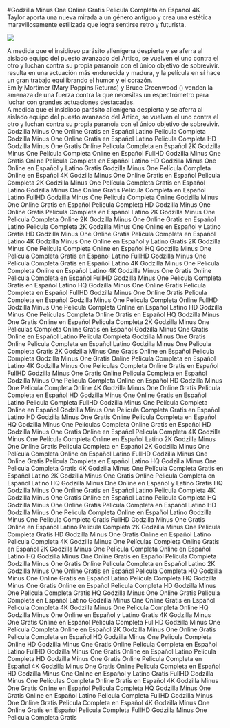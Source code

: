 #Godzilla Minus One Online Gratis Pelicula Completa en Espanol 4K  
Taylor aporta una nueva mirada a un género antiguo y crea una estética maravillosamente estilizada que logra sentirse retro y futurista.  
  
[![](https://i.imgur.com/qSNzIqt.png)](https://movie.rssnews.media/BpqaeRbmi.php)  
  
A medida que el insidioso parásito alienígena despierta y se aferra al aislado equipo del puesto avanzado del Ártico, se vuelven el uno contra el otro y luchan contra su propia paranoia con el único objetivo de sobrevivir.  
 resulta en una actuación más endurecida y madura, y la película en sí hace un gran trabajo equilibrando el humor y el corazón.  
Emily Mortimer (Mary Poppins Returns) y Bruce Greenwood () venden la amenaza de una fuerza contra la que necesitas un espectrómetro para luchar con grandes actuaciones destacadas.  
A medida que el insidioso parásito alienígena despierta y se aferra al aislado equipo del puesto avanzado del Ártico, se vuelven el uno contra el otro y luchan contra su propia paranoia con el único objetivo de sobrevivir.  
Godzilla Minus One Online Gratis en Español Latino Pelicula Completa
Godzilla Minus One Online Gratis en Español Latino Pelicula Completa HD
Godzilla Minus One Gratis Online Pelicula Completa en Español 2K
Godzilla Minus One Película Completa Online en Español FullHD
Godzilla Minus One Gratis Online Pelicula Completa en Español Latino HD
Godzilla Minus One Online en Español y Latino Gratis
Godzilla Minus One Película Completa Online en Español 4K
Godzilla Minus One Online Gratis en Español Pelicula Completa 2K
Godzilla Minus One Película Completa Gratis en Español Latino
Godzilla Minus One Online Gratis Pelicula Completa en Español Latino FullHD
Godzilla Minus One Pelicula Completa Online
Godzilla Minus One Online Gratis en Español Pelicula Completa HD
Godzilla Minus One Online Gratis Pelicula Completa en Español Latino 2K
Godzilla Minus One Pelicula Completa Online 2K
Godzilla Minus One Online Gratis en Español Latino Pelicula Completa 2K
Godzilla Minus One Online en Español y Latino Gratis HD
Godzilla Minus One Online Gratis Pelicula Completa en Español Latino 4K
Godzilla Minus One Online en Español y Latino Gratis 2K
Godzilla Minus One Película Completa Online en Español HQ
Godzilla Minus One Película Completa Gratis en Español Latino FullHD
Godzilla Minus One Película Completa Gratis en Español Latino 4K
Godzilla Minus One Película Completa Online en Español Latino 4K
Godzilla Minus One Gratis Online Pelicula Completa en Español FullHD
Godzilla Minus One Película Completa Gratis en Español Latino HQ
Godzilla Minus One Online Gratis Pelicula Completa en Español FullHD
Godzilla Minus One Online Gratis Pelicula Completa en Español
Godzilla Minus One Pelicula Completa Online FullHD
Godzilla Minus One Película Completa Online en Español Latino HD
Godzilla Minus One Películas Completa Online Gratis en Español HQ
Godzilla Minus One Gratis Online en Español Pelicula Completa 2K
Godzilla Minus One Películas Completa Online Gratis en Español
Godzilla Minus One Gratis Online en Español Latino Pelicula Completa
Godzilla Minus One Gratis Online Pelicula Completa en Español Latino
Godzilla Minus One Pelicula Completa Gratis 2K
Godzilla Minus One Gratis Online en Español Pelicula Completa
Godzilla Minus One Gratis Online Pelicula Completa en Español Latino 4K
Godzilla Minus One Películas Completa Online Gratis en Español FullHD
Godzilla Minus One Gratis Online Pelicula Completa en Español
Godzilla Minus One Película Completa Online en Español HD
Godzilla Minus One Pelicula Completa Online 4K
Godzilla Minus One Online Gratis Pelicula Completa en Español HD
Godzilla Minus One Online Gratis en Español Latino Pelicula Completa FullHD
Godzilla Minus One Película Completa Online en Español
Godzilla Minus One Película Completa Gratis en Español Latino HD
Godzilla Minus One Gratis Online Pelicula Completa en Español HQ
Godzilla Minus One Películas Completa Online Gratis en Español HD
Godzilla Minus One Gratis Online en Español Pelicula Completa 4K
Godzilla Minus One Película Completa Online en Español Latino 2K
Godzilla Minus One Online Gratis Pelicula Completa en Español 2K
Godzilla Minus One Película Completa Online en Español Latino FullHD
Godzilla Minus One Online Gratis Pelicula Completa en Español Latino HQ
Godzilla Minus One Pelicula Completa Gratis 4K
Godzilla Minus One Película Completa Gratis en Español Latino 2K
Godzilla Minus One Gratis Online Pelicula Completa en Español Latino HQ
Godzilla Minus One Online en Español y Latino Gratis HQ
Godzilla Minus One Online Gratis en Español Latino Pelicula Completa 4K
Godzilla Minus One Gratis Online en Español Latino Pelicula Completa HQ
Godzilla Minus One Online Gratis Pelicula Completa en Español Latino HD
Godzilla Minus One Película Completa Online en Español Latino
Godzilla Minus One Pelicula Completa Gratis FullHD
Godzilla Minus One Gratis Online en Español Latino Pelicula Completa 2K
Godzilla Minus One Pelicula Completa Gratis HD
Godzilla Minus One Gratis Online en Español Latino Pelicula Completa 4K
Godzilla Minus One Películas Completa Online Gratis en Español 2K
Godzilla Minus One Película Completa Online en Español Latino HQ
Godzilla Minus One Online Gratis en Español Pelicula Completa
Godzilla Minus One Gratis Online Pelicula Completa en Español Latino 2K
Godzilla Minus One Online Gratis en Español Pelicula Completa HQ
Godzilla Minus One Online Gratis en Español Latino Pelicula Completa HQ
Godzilla Minus One Gratis Online en Español Pelicula Completa HD
Godzilla Minus One Pelicula Completa Gratis HQ
Godzilla Minus One Online Gratis Pelicula Completa en Español Latino
Godzilla Minus One Online Gratis en Español Pelicula Completa 4K
Godzilla Minus One Pelicula Completa Online HQ
Godzilla Minus One Online en Español y Latino Gratis 4K
Godzilla Minus One Gratis Online en Español Pelicula Completa FullHD
Godzilla Minus One Película Completa Online en Español 2K
Godzilla Minus One Online Gratis Pelicula Completa en Español HQ
Godzilla Minus One Pelicula Completa Online HD
Godzilla Minus One Gratis Online Pelicula Completa en Español Latino FullHD
Godzilla Minus One Gratis Online en Español Latino Pelicula Completa HD
Godzilla Minus One Gratis Online Pelicula Completa en Español 4K
Godzilla Minus One Gratis Online Pelicula Completa en Español HD
Godzilla Minus One Online en Español y Latino Gratis FullHD
Godzilla Minus One Películas Completa Online Gratis en Español 4K
Godzilla Minus One Gratis Online en Español Pelicula Completa HQ
Godzilla Minus One Gratis Online en Español Latino Pelicula Completa FullHD
Godzilla Minus One Online Gratis Pelicula Completa en Español 4K
Godzilla Minus One Online Gratis en Español Pelicula Completa FullHD
Godzilla Minus One Pelicula Completa Gratis